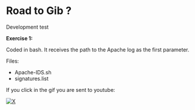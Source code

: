 # Road to Gib ?
Development test



<b>Exercise 1:</b>

Coded in bash. It receives the path to the Apache log as the first parameter.

Files:
  - Apache-IDS.sh
  - signatures.list
 

If you click in the gif you are sent to youtube:

[![X](https://im4.ezgif.com/tmp/ezgif-4-9bce24ef25.gif)](https://www.youtube.com/watch?v=hxArxdov6m8)
